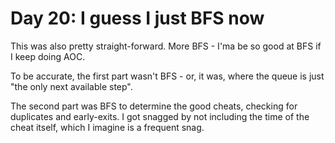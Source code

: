 # Day 20: I guess I just BFS now

This was also pretty straight-forward. More BFS - I'ma be so good at BFS if I keep doing AOC.

To be accurate, the first part wasn't BFS - or, it was, where the queue is just "the only next available step".

The second part was BFS to determine the good cheats, checking for duplicates and early-exits. I got snagged by not including the time of the cheat itself, which I imagine is a frequent snag. 
